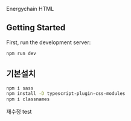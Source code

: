 Energychain HTML

## Getting Started

First, run the development server:

```bash
npm run dev
```

## 기본설치

```bash
npm i sass
npm install -D typescript-plugin-css-modules
npm i classnames
```

재수정
test